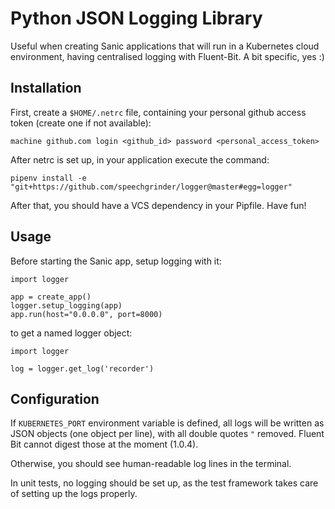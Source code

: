 # Python JSON Logging Library

Useful when creating Sanic applications that will run in a Kubernetes cloud environment, having centralised logging with Fluent-Bit. A bit specific, yes :)


## Installation

First, create a `$HOME/.netrc` file, containing your personal github access token (create one if not available):

    machine github.com login <github_id> password <personal_access_token>

After netrc is set up, in your application execute the command:

    pipenv install -e "git+https://github.com/speechgrinder/logger@master#egg=logger"

After that, you should have a VCS dependency in your Pipfile. Have fun!


## Usage

Before starting the Sanic app, setup logging with it:

    import logger

    app = create_app()
    logger.setup_logging(app)
    app.run(host="0.0.0.0", port=8000)

to get a named logger object:

    import logger

    log = logger.get_log('recorder')


## Configuration

If `KUBERNETES_PORT` environment variable is defined, all logs will be written
as JSON objects (one object per line), with all double quotes `"` removed.
Fluent Bit cannot digest those at the moment (1.0.4).

Otherwise, you should see human-readable log lines in the terminal.

In unit tests, no logging should be set up, as the test framework
takes care of setting up the logs properly.
